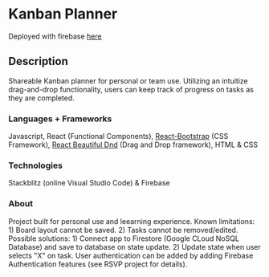 # Kanban Planner

Deployed with firebase [here](https://kanban-39624.firebaseapp.com/?50689)

## Description

Shareable Kanban planner for personal or team use. Utilizing an intuitize drag-and-drop functionality, users can keep track of progress on tasks as they are completed.

### Languages + Frameworks

Javascript, React (Functional Components), [React-Bootstrap](https://react-bootstrap.github.io) (CSS Framework), [React Beautiful Dnd](https://github.com/atlassian/react-beautiful-dnd) (Drag and Drop framework), HTML & CSS 

### Technologies

Stackblitz (online Visual Studio Code) & Firebase

### About

Project built for personal use and leearning experience. Known limitations: 1) Board layout cannot be saved. 2) Tasks cannot be removed/edited. Possible solutions: 1) Connect app to Firestore (Google CLoud NoSQL Database) and save to database on state update. 2) Update state when user selects "X" on task. User authentication can be added by adding Firebase Authentication features (see RSVP project for details).
